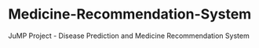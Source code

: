 # Medicine-Recommendation-System
JuMP Project - Disease Prediction and Medicine Recommendation System
